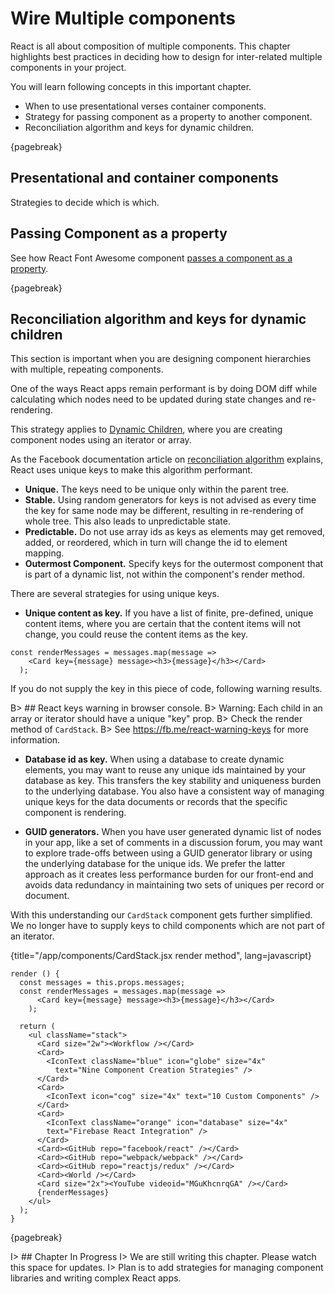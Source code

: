 # Wire Multiple components

React is all about composition of multiple components. This chapter highlights
best practices in deciding how to design for inter-related multiple components
in your project.

You will learn following concepts in this important chapter.

- When to use presentational verses container components.
- Strategy for passing component as a property to another component.
- Reconciliation algorithm and keys for dynamic children.

{pagebreak}

## Presentational and container components

Strategies to decide which is which.

## Passing Component as a property

See how React Font Awesome component [passes a component as a property][4].

{pagebreak}

## Reconciliation algorithm and keys for dynamic children

This section is important when you are designing component hierarchies with multiple, repeating
components.

One of the ways React apps remain performant is by doing DOM diff while calculating
which nodes need to be updated during state changes and re-rendering.

This strategy applies to [Dynamic Children][6], where you are creating component nodes
using an iterator or array.

As the Facebook documentation article on [reconciliation algorithm][5] explains, React uses
unique keys to make this algorithm performant.

- **Unique.** The keys need to be unique only within the parent tree.
- **Stable.** Using random generators for keys is not advised as every time the key for same
node may be different, resulting in re-rendering of whole tree. This also leads to unpredictable state.
- **Predictable.** Do not use array ids as keys as elements may get removed, added, or reordered, which in
turn will change the id to element mapping.
- **Outermost Component.** Specify keys for the outermost component that is part
of a dynamic list, not within the component's render method.

There are several strategies for using unique keys.

- **Unique content as key.** If you have a list of finite, pre-defined, unique content items, where you are
certain that the content items will not change, you could reuse the content items as the key.

```
const renderMessages = messages.map(message =>
    <Card key={message} message><h3>{message}</h3></Card>
  );
```

If you do not supply the key in this piece of code, following warning results.

B> ## React keys warning in browser console.
B> Warning: Each child in an array or iterator should have a unique "key" prop.
B> Check the render method of `CardStack`.
B> See https://fb.me/react-warning-keys for more information.

- **Database id as key.** When using a database to create dynamic elements, you may want to reuse any
unique ids maintained by your database as key. This transfers the key stability and uniqueness burden
to the underlying database. You also have a consistent way of managing unique keys for the data documents or records
that the specific component is rendering.

- **GUID generators.** When you have user generated dynamic list of nodes in your app, like a set of comments
in a discussion forum, you may want to explore trade-offs between using a GUID generator library or using the underlying database for the unique ids. We prefer the latter approach as it creates less performance burden for our front-end
and avoids data redundancy in maintaining two sets of uniques per record or document.

With this understanding our ```CardStack``` component gets further simplified. We no longer have to supply 
keys to child components which are not part of an iterator.

{title="/app/components/CardStack.jsx render method", lang=javascript}
~~~~~~~
render () {
  const messages = this.props.messages;
  const renderMessages = messages.map(message =>
      <Card key={message} message><h3>{message}</h3></Card>
    );

  return (
    <ul className="stack">
      <Card size="2w"><Workflow /></Card>
      <Card>
        <IconText className="blue" icon="globe" size="4x"
          text="Nine Component Creation Strategies" />
      </Card>
      <Card>
        <IconText icon="cog" size="4x" text="10 Custom Components" />
      </Card>
      <Card>
        <IconText className="orange" icon="database" size="4x"
        text="Firebase React Integration" />
      </Card>
      <Card><GitHub repo="facebook/react" /></Card>
      <Card><GitHub repo="webpack/webpack" /></Card>
      <Card><GitHub repo="reactjs/redux" /></Card>
      <Card><World /></Card>
      <Card size="2x"><YouTube videoid="MGuKhcnrqGA" /></Card>
      {renderMessages}
    </ul>
  );
}
~~~~~~~


{pagebreak}

I> ## Chapter In Progress
I> We are still writing this chapter. Please watch this space for updates.
I> Plan is to add strategies for managing component libraries and writing complex React apps.

[1]: https://medium.com/@learnreact/container-components-c0e67432e005#.gqeyt75at
[2]: https://www.youtube.com/watch?v=KYzlpRvWZ6c&t=1351
[3]: https://medium.com/@dan_abramov/smart-and-dumb-components-7ca2f9a7c7d0#.awiq3o75o
[4]: https://github.com/andreypopp/react-fa/blob/master/src/Icon.js
[5]: https://facebook.github.io/react/docs/reconciliation.html
[6]: http://facebook.github.io/react/docs/multiple-components.html#dynamic-children
